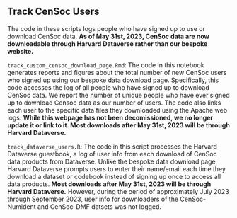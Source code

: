 ## Track CenSoc Users 

The code in these scripts logs people who have signed up to use or download CenSoc data. **As of May 31st, 2023, CenSoc data are now downloadable through Harvard Dataverse rather than our bespoke website.** 

`track_custom_censoc_download_page.Rmd`: The code in this notebook generates reports and figures about the total number of new CenSoc users who signed up using our bespoke data download page. Specifically, this code accesses the log of all people who have signed up to download CenSoc data. We report the number of unique people who have ever signed up to download Censoc data as our number of users. The code also links each user to the specific data files they downloaded using the Apache web logs. **While this webpage has not been decomissioned, we no longer update it or link to it. Most downloads after May 31st, 2023 will be through Harvard Dataverse.**

`track_dataverse_users.R`: The code in this script processes the Harvard Dataverse guestbook, a log of user info from each download of CenSoc data products from Dataverse. Unlike the bespoke data download page, Harvard Dataverse prompts users to enter their name/email each time they download a dataset or codebook instead of signing up once to access all data products. **Most downloads after May 31st, 2023 will be through Harvard Dataverse.** However, during the period of approximately July 2023 through September 2023, user info for downloaders of the CenSoc-Numident and CenSoc-DMF datsets was not logged.

